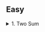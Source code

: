 ## Easy

<details>
  <summary>1. Two Sum</summary>
  
  ```java

  HashMap<Integer, Integer> map = new HashMap<>();

  for (int i = 0; i < nums.length; i++) {
    int complement = target - nums[i];

    if (map.containsKey(complement)) {
      return new int[]{map.get(complement), i};
    }

    map.put(nums[i], i);

}

return new int[0];
```  

Time Complexity:

```bash
O(N)
```
  </details>
